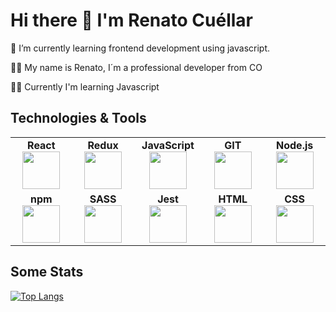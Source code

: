 <h1>Hi there 👋 I'm Renato Cuéllar</h1>

<p>🌱 I’m currently learning frontend development using javascript.</p>

<p>🧑‍🚀 My name is Renato, I´m a professional developer from CO</p>

<p>🧑‍💻 Currently I'm learning Javascript</p>

<h2>Technologies & Tools</h2>

<table width="420px" align="center">
    <tbody>
        <tr valign="top">
            <td width="100px" align="center">
            <span><strong>React</strong></span><br>
            <img height=60 src="https://cdn.jsdelivr.net/gh/devicons/devicon/icons/react/react-original.svg" />
            </td>
            <td width="100px" align="center">
            <span><strong>Redux</strong></span><br>
            <img height=60 src="https://cdn.jsdelivr.net/gh/devicons/devicon/icons/redux/redux-original.svg" />
            </td>
            <td width="100px" align="center">
            <span><strong>JavaScript</strong></span><br>
            <img height=60 src="https://cdn.jsdelivr.net/gh/devicons/devicon/icons/javascript/javascript-original.svg">
            </td>
            <td width="100px" align="center">
            <span><strong>GIT</strong></span><br>
            <img height=60 src="https://cdn.jsdelivr.net/gh/devicons/devicon/icons/git/git-original.svg">
            </td>
            <td width="100px" align="center">
            <span><strong>Node.js</strong></span><br>
            <img height=60 src="https://cdn.jsdelivr.net/gh/devicons/devicon/icons/nodejs/nodejs-original.svg">
            </td>
        </tr>
        <tr valign="bottom">
            <td width="100px" align="center">
            <span><strong>npm</strong></span><br>
            <img height=60 src="https://cdn.jsdelivr.net/gh/devicons/devicon/icons/npm/npm-original-wordmark.svg">
            </td>
            <td width="100px" align="center">
            <span><strong>SASS</strong></span><br>
            <img height=60 src="https://cdn.jsdelivr.net/gh/devicons/devicon/icons/sass/sass-original.svg">
            </td>
            <td width="100px" align="center">
            <span><strong>Jest</strong></span><br>
            <img height=60 src="https://cdn.jsdelivr.net/gh/devicons/devicon/icons/jest/jest-plain.svg" />
            </td>
            <td width="100px" align="center">
            <span><strong>HTML</strong></span><br>
            <img height=60 src="https://cdn.jsdelivr.net/gh/devicons/devicon/icons/html5/html5-original.svg">
            </td>
            <td width="100px" align="center">
            <span><strong>CSS</strong></span><br>
            <img height=60 src="https://cdn.jsdelivr.net/gh/devicons/devicon/icons/css3/css3-original.svg">
            </td>
        </tr>
    </tbody>
</table>
<h2>Some Stats</h2>

[![Top Langs](https://github-readme-stats.vercel.app/api/top-langs/?username=renatocuellar&layout=compact&theme=dark)](https://github.com/renatocuellar/github-readme-stats)

